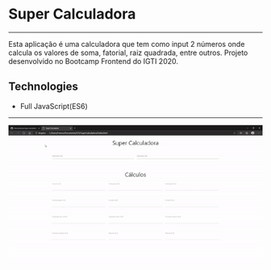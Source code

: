 ﻿# Super Calculadora
---
Esta aplicação é uma calculadora que tem como input 2 números onde calcula os valores de soma, fatorial, raiz quadrada, entre outros. Projeto desenvolvido no Bootcamp Frontend do IGTI 2020.

## Technologies

- Full JavaScript(ES6)

---

![gif](https://github.com/franconienow/super-calculadora/blob/master/screenshots/gif-demo.gif)


